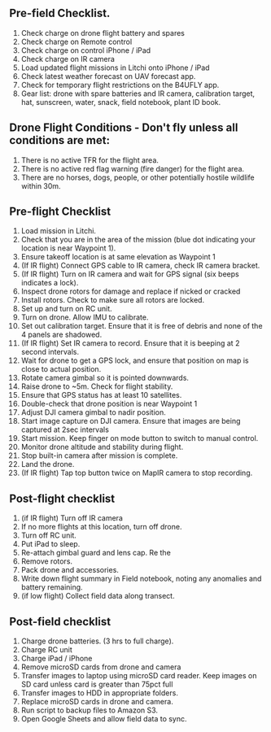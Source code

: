 ## Pre-field Checklist.

1. Check charge on drone flight battery and spares
2. Check charge on Remote control
3. Check charge on control iPhone / iPad
4. Check charge on IR camera
5. Load updated flight missions in Litchi onto iPhone / iPad
6. Check latest weather forecast on UAV forecast app.
7. Check for temporary flight restrictions on the B4UFLY app.
8. Gear list: drone with spare batteries and IR camera, calibration target, hat, sunscreen, water, snack, field notebook, plant ID book.

## Drone Flight Conditions - Don't fly unless all conditions are met:
1. There is no active TFR for the flight area.
2. There is no active red flag warning (fire danger) for the flight area.
3. There are no horses, dogs, people, or other potentially hostile wildlife within 30m.


## Pre-flight Checklist

1. Load mission in Litchi.
2. Check that you are in the area of the mission (blue dot indicating your location is near Waypoint 1).
3. Ensure takeoff location is at same elevation as Waypoint 1
4. (If IR flight) Connect GPS cable to IR camera, check IR camera bracket.
5. (If IR flight) Turn on IR camera and wait for GPS signal (six beeps indicates a lock).
6. Inspect drone rotors for damage and replace if nicked or cracked
7. Install rotors. Check to make sure all rotors are locked.
8. Set up and turn on RC unit.
9. Turn on drone. Allow IMU to calibrate.
10. Set out calibration target. Ensure that it is free of debris and none of the 4 panels are shadowed.
11. (If IR flight) Set IR camera to record. Ensure that it is beeping at 2 second intervals.
12. Wait for drone to get a GPS lock, and ensure that position on map is close to actual position.
13. Rotate camera gimbal so it is pointed downwards.
14. Raise drone to ~5m. Check for flight stability.
15. Ensure that GPS status has at least 10 satellites.
16. Double-check that drone position is near Waypoint 1
17. Adjust DJI camera gimbal to nadir position.
18. Start image capture on DJI camera. Ensure that images are being captured at 2sec intervals
19. Start mission. Keep finger on mode button to switch to manual control.
20. Monitor drone altitude and stability during flight.
21. Stop built-in camera after mission is complete.
22. Land the drone.
23. (If IR flight) Tap top button twice on MapIR camera to stop recording.

## Post-flight checklist

1. (if IR flight) Turn off IR camera
2. If no more flights at this location, turn off drone.
3. Turn off RC unit.
4. Put iPad to sleep.
5. Re-attach gimbal guard and lens cap. Re the
6. Remove rotors.
7. Pack drone and accessories.
8. Write down flight summary in Field notebook, noting any anomalies and battery remaining.
9. (if low flight) Collect field data along transect.

## Post-field checklist

1. Charge drone batteries. (3 hrs to full charge).
2. Charge RC unit
3. Charge iPad / iPhone
4. Remove microSD cards from drone and camera
5. Transfer images to laptop using microSD card reader. Keep images on SD card unless card is greater than 75pct full
6. Transfer images to HDD in appropriate folders.
7. Replace microSD cards in drone and camera.
8. Run script to backup files to Amazon S3.
9. Open Google Sheets and allow field data to sync.
